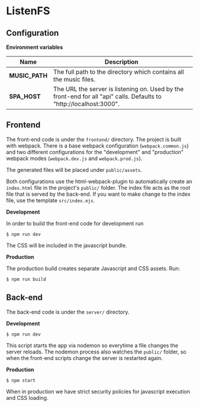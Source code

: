 # ListenFS

## Configuration

__Environment variables__

Name | Description
---- | ------------
__MUSIC_PATH__ | The full path to the directory which contains all the music files.
__SPA_HOST__ | The URL the server is listening on. Used by the front-end for all "api" calls. Defaults to "http://localhost:3000".

## Frontend

The front-end code is under the `frontend/` directory. The project is built with webpack. There is a base webpack configuration (`webpack.common.js`) and two different configurations for the "development" and "production" webpack modes (`webpack.dev.js` and `webpack.prod.js`).

The generated files will be placed under `public/assets`.

Both configurations use the html-webpack-plugin to automatically create an `index.html` file in the project's `public/` folder. The index file acts as the root file that is served by the back-end. If you want to make change to the index file, use the template `src/index.ejs`.

__Development__

In order to build the front-end code for development run

```
$ npm run dev
```

The CSS will be included in the javascript bundle.

__Production__

The production build creates separate Javascript and CSS assets. Run:

```
$ npm run build
```

## Back-end

The back-end code is under the `server/` directory.

__Development__

```
$ npm run dev
```

This script starts the app via nodemon so everytime a file changes the server reloads. The nodemon process also watches the `public/` folder, so when the front-end scripts change the server is restarted again.

__Production__

```
$ npm start
```

When in production we have strict security policies for javascript execution and CSS loading.